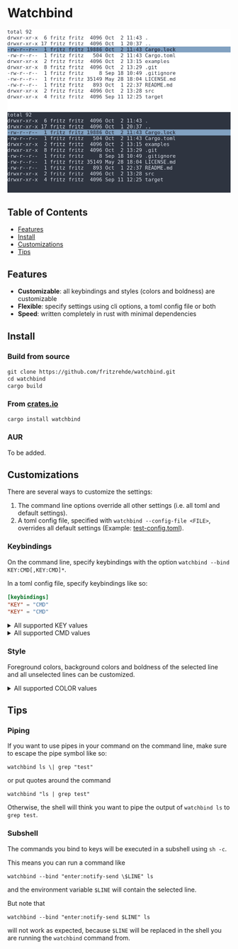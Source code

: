 # Watchbind

![screenshot](https://raw.githubusercontent.com/fritzrehde/i/master/watchbind/screenshot-light.png#gh-light-mode-only)
![screenshot](https://raw.githubusercontent.com/fritzrehde/i/master/watchbind/screenshot-dark.png#gh-dark-mode-only)

## Table of Contents

- [Features](#features)
- [Install](#install)
- [Customizations](#customizations)
- [Tips](#tips)

## Features

- **Customizable**: all keybindings and styles (colors and boldness) are customizable
- **Flexible**: specify settings using cli options, a toml config file or both
- **Speed**: written completely in rust with minimal dependencies

## Install

### Build from source

```shell
git clone https://github.com/fritzrehde/watchbind.git
cd watchbind
cargo build
```

### From [crates.io](https://crates.io/crates/watchbind)

```shell
cargo install watchbind
```

### AUR

To be added.

## Customizations

There are several ways to customize the settings:
1. The command line options override all other settings (i.e. all toml and default settings).
2. A toml config file, specified with `watchbind --config-file <FILE>`, overrides all default settings (Example: [test-config.toml](examples/test-config.toml)).

### Keybindings

On the command line, specify keybindings with the option `watchbind --bind KEY:CMD[,KEY:CMD]*`.

In a toml config file, specify keybindings like so:
```toml
[keybindings]
"KEY" = "CMD"
"KEY" = "CMD"
```
<details>
	<summary>All supported KEY values</summary>
	- "esc"
	- "enter"
	- "left"
	- "right"
	- "up"
	- "down"
	- "home"
	- "end"
	- "pageup"
	- "pagedown"
	- "backtab"
	- "backspace"
	- "del"
	- "delete"
	- "insert"
	- "ins"
	- "f1"
	- "f2"
	- "f3"
	- "f4"
	- "f5"
	- "f6"
	- "f7"
	- "f8"
	- "f9"
	- "f10"
	- "f11"
	- "f12"
	- "space"
	- "tab"
	- any single character
</details>

<details>
	<summary>All supported CMD values</summary>
	- "exit"
	- "reload"
	- "unselect"
	- "next"
	- "previous"
	- "first"
	- "last"
	- "COMMAND" (blocks watchbind until finished executing)
	- "COMMAND &" (executed as background process)

	COMMAND will be executed in a subshell that has the environment variable `LINE` set to the currently selected line.
</details>

### Style

Foreground colors, background colors and boldness of the selected line and all unselected lines can be customized.

<details>
	<summary>All supported COLOR values</summary>
	- "white"
	- "black"
	- "red"
	- "green"
	- "yellow"
	- "blue"
	- "magenta"
	- "cyan"
	- "gray"
	- "dark_gray"
	- "light_red"
	- "light_green"
	- "light_yellow"
	- "light_blue"
	- "light_magenta"
	- "light_cyan"
</details>

## Tips

### Piping

If you want to use pipes in your command on the command line, make sure to escape the pipe symbol like so:
```
watchbind ls \| grep "test"
```
or put quotes around the command
```
watchbind "ls | grep test"
```
Otherwise, the shell will think you want to pipe the output of `watchbind ls` to `grep test`.

### Subshell

The commands you bind to keys will be executed in a subshell using `sh -c`.

This means you can run a command like 
```
watchbind --bind "enter:notify-send \$LINE" ls
```
and the environment variable `$LINE` will contain the selected line.

But note that 
```
watchbind --bind "enter:notify-send $LINE" ls
```
will not work as expected, because `$LINE` will be replaced in the shell you are running the `watchbind` command from.

